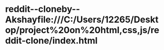 # reddit--cloneby--Akshayfile:///C:/Users/12265/Desktop/project%20on%20html,css,js/reddit-clone/index.html
